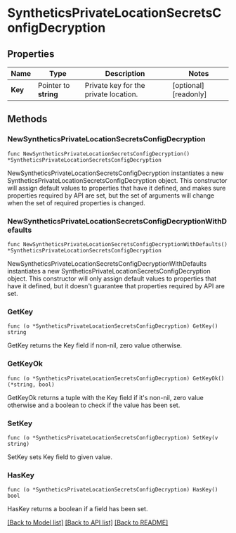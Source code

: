 # SyntheticsPrivateLocationSecretsConfigDecryption

## Properties

| Name    | Type                  | Description                           | Notes                 |
| ------- | --------------------- | ------------------------------------- | --------------------- |
| **Key** | Pointer to **string** | Private key for the private location. | [optional] [readonly] |

## Methods

### NewSyntheticsPrivateLocationSecretsConfigDecryption

`func NewSyntheticsPrivateLocationSecretsConfigDecryption() *SyntheticsPrivateLocationSecretsConfigDecryption`

NewSyntheticsPrivateLocationSecretsConfigDecryption instantiates a new SyntheticsPrivateLocationSecretsConfigDecryption object.
This constructor will assign default values to properties that have it defined,
and makes sure properties required by API are set, but the set of arguments
will change when the set of required properties is changed.

### NewSyntheticsPrivateLocationSecretsConfigDecryptionWithDefaults

`func NewSyntheticsPrivateLocationSecretsConfigDecryptionWithDefaults() *SyntheticsPrivateLocationSecretsConfigDecryption`

NewSyntheticsPrivateLocationSecretsConfigDecryptionWithDefaults instantiates a new SyntheticsPrivateLocationSecretsConfigDecryption object.
This constructor will only assign default values to properties that have it defined,
but it doesn't guarantee that properties required by API are set.

### GetKey

`func (o *SyntheticsPrivateLocationSecretsConfigDecryption) GetKey() string`

GetKey returns the Key field if non-nil, zero value otherwise.

### GetKeyOk

`func (o *SyntheticsPrivateLocationSecretsConfigDecryption) GetKeyOk() (*string, bool)`

GetKeyOk returns a tuple with the Key field if it's non-nil, zero value otherwise
and a boolean to check if the value has been set.

### SetKey

`func (o *SyntheticsPrivateLocationSecretsConfigDecryption) SetKey(v string)`

SetKey sets Key field to given value.

### HasKey

`func (o *SyntheticsPrivateLocationSecretsConfigDecryption) HasKey() bool`

HasKey returns a boolean if a field has been set.

[[Back to Model list]](../README.md#documentation-for-models) [[Back to API list]](../README.md#documentation-for-api-endpoints) [[Back to README]](../README.md)
